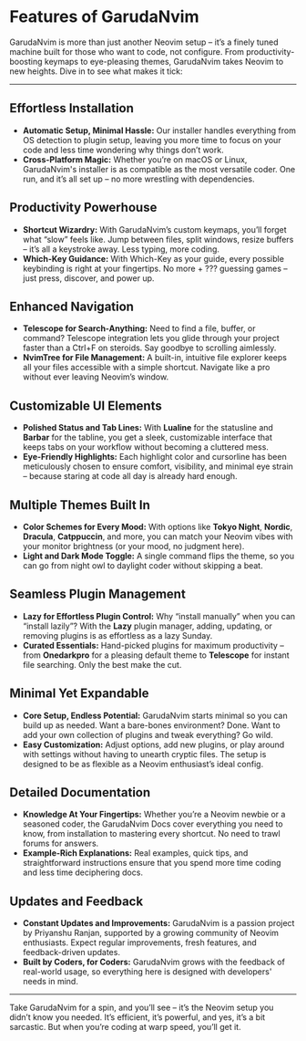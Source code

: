 <div>
    <h1><span class="th-color h-font"><b>Features of GarudaNvim</b></span></h1>    
</div>

GarudaNvim is more than just another Neovim setup – it’s a finely tuned machine built for those who want to code, not configure. From productivity-boosting keymaps to eye-pleasing themes, GarudaNvim takes Neovim to new heights. Dive in to see what makes it tick:

---

## <span class="sh-font tsh-color">Effortless Installation</span>
- **Automatic Setup, Minimal Hassle:** Our installer handles everything from OS detection to plugin setup, leaving you more time to focus on your code and less time wondering why things don’t work.
- **Cross-Platform Magic:** Whether you’re on macOS or Linux, GarudaNvim's installer is as compatible as the most versatile coder. One run, and it’s all set up – no more wrestling with dependencies.

## <span class="sh-font tsh-color">Productivity Powerhouse</span>
- **Shortcut Wizardry:** With GarudaNvim’s custom keymaps, you’ll forget what “slow” feels like. Jump between files, split windows, resize buffers – it’s all a keystroke away. Less typing, more coding.
- **Which-Key Guidance:** With Which-Key as your guide, every possible keybinding is right at your fingertips. No more <leader> + ??? guessing games – just press, discover, and power up.
  
## <span class="sh-font tsh-color">Enhanced Navigation</span>
- **Telescope for Search-Anything:** Need to find a file, buffer, or command? Telescope integration lets you glide through your project faster than a Ctrl+F on steroids. Say goodbye to scrolling aimlessly.
- **NvimTree for File Management:** A built-in, intuitive file explorer keeps all your files accessible with a simple shortcut. Navigate like a pro without ever leaving Neovim’s window.

## <span class="sh-font tsh-color">Customizable UI Elements</span>
- **Polished Status and Tab Lines:** With **Lualine** for the statusline and **Barbar** for the tabline, you get a sleek, customizable interface that keeps tabs on your workflow without becoming a cluttered mess.
- **Eye-Friendly Highlights:** Each highlight color and cursorline has been meticulously chosen to ensure comfort, visibility, and minimal eye strain – because staring at code all day is already hard enough.

## <span class="sh-font tsh-color">Multiple Themes Built In</span>
- **Color Schemes for Every Mood:** With options like **Tokyo Night**, **Nordic**, **Dracula**, **Catppuccin**, and more, you can match your Neovim vibes with your monitor brightness (or your mood, no judgment here).
- **Light and Dark Mode Toggle:** A single command flips the theme, so you can go from night owl to daylight coder without skipping a beat.

## <span class="sh-font tsh-color">Seamless Plugin Management</span>
- **Lazy for Effortless Plugin Control:** Why “install manually” when you can “install lazily”? With the **Lazy** plugin manager, adding, updating, or removing plugins is as effortless as a lazy Sunday.
- **Curated Essentials:** Hand-picked plugins for maximum productivity – from **Onedarkpro** for a pleasing default theme to **Telescope** for instant file searching. Only the best make the cut.

## <span class="sh-font tsh-color">Minimal Yet Expandable</span>
- **Core Setup, Endless Potential:** GarudaNvim starts minimal so you can build up as needed. Want a bare-bones environment? Done. Want to add your own collection of plugins and tweak everything? Go wild.
- **Easy Customization:** Adjust options, add new plugins, or play around with settings without having to unearth cryptic files. The setup is designed to be as flexible as a Neovim enthusiast’s ideal config.

## <span class="sh-font tsh-color">Detailed Documentation</span>
- **Knowledge At Your Fingertips:** Whether you’re a Neovim newbie or a seasoned coder, the GarudaNvim Docs cover everything you need to know, from installation to mastering every shortcut. No need to trawl forums for answers.
- **Example-Rich Explanations:** Real examples, quick tips, and straightforward instructions ensure that you spend more time coding and less time deciphering docs.

## <span class="sh-font tsh-color">Updates and Feedback</span>
- **Constant Updates and Improvements:** GarudaNvim is a passion project by Priyanshu Ranjan, supported by a growing community of Neovim enthusiasts. Expect regular improvements, fresh features, and feedback-driven updates.
- **Built by Coders, for Coders:** GarudaNvim grows with the feedback of real-world usage, so everything here is designed with developers' needs in mind.

---

Take GarudaNvim for a spin, and you’ll see – it’s the Neovim setup you didn’t know you needed. It’s efficient, it’s powerful, and yes, it’s a bit sarcastic. But when you’re coding at warp speed, you’ll get it.
